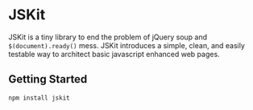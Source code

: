 JSKit
=====

JSKit is a tiny library to end the problem of jQuery soup and `$(document).ready()` mess. JSKit introduces a simple, clean, and easily testable way to architect basic javascript enhanced web pages.

Getting Started
---------------

```sh
npm install jskit
```